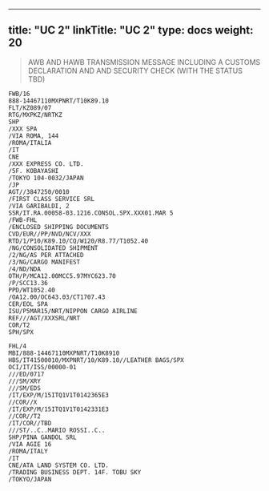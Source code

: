 
---
title: "UC 2"
linkTitle: "UC 2"
type: docs
weight: 20
---

> AWB AND HAWB TRANSMISSION MESSAGE INCLUDING A CUSTOMS DECLARATION AND AND SECURITY CHECK (WITH THE STATUS TBD)

```
FWB/16
888-14467110MXPNRT/T10K89.10
FLT/KZ089/07
RTG/MXPKZ/NRTKZ
SHP
/XXX SPA
/VIA ROMA, 144
/ROMA/ITALIA
/IT
CNE
/XXX EXPRESS CO. LTD.
/5F. KOBAYASHI
/TOKYO 104-0032/JAPAN
/JP
AGT//3847250/0010
/FIRST CLASS SERVICE SRL
/VIA GARIBALDI, 2
SSR/IT.RA.00058-03.1216.CONSOL.SPX.XXX01.MAR 5
/FWB-FHL
/ENCLOSED SHIPPING DOCUMENTS
CVD/EUR//PP/NVD/NCV/XXX
RTD/1/P10/K89.10/CQ/W120/R8.77/T1052.40
/NG/CONSOLIDATED SHIPMENT
/2/NG/AS PER ATTACHED
/3/NG/CARGO MANIFEST
/4/ND/NDA
OTH/P/MCA12.00MCC5.97MYC623.70
/P/SCC13.36
PPD/WT1052.40
/OA12.00/OC643.03/CT1707.43
CER/EOL SPA
ISU/P5MAR15/NRT/NIPPON CARGO AIRLINE
REF///AGT/XXXSRL/NRT
COR/T2
SPH/SPX
```

```
FHL/4
MBI/888-14467110MXPNRT/T10K8910
HBS/IT41500010/MXPNRT/10/K89.10//LEATHER BAGS/SPX
OCI/IT/ISS/00000-01
///ED/0717
///SM/XRY
///SM/EDS
/IT/EXP/M/15ITQ1V1T0142365E3
//COR//X
/IT/EXP/M/15ITQ1V1T0142331E3
//COR//T2
/IT/COR//TBD
///ST/..C..MARIO ROSSI..C..
SHP/PINA GANDOL SRL
/VIA AGIE 16
/ROMA/ITALY
/IT
CNE/ATA LAND SYSTEM CO. LTD.
/TRADING BUSINESS DEPT. 14F. TOBU SKY
/TOKYO/JAPAN
```
